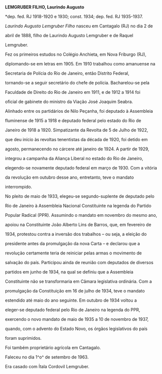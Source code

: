 **LEMGRUBER FILHO, Laurindo Augusto**



\*dep. fed. RJ 1918-1920 e 1930; const. 1934; dep. fed. RJ 1935-1937.



*Laurindo Augusto Lemgruber Filho* nasceu em Cantagalo (RJ) no dia 2 de

abril de 1888, filho de Laurindo Augusto Lemgruber e de Raquel

Lemgruber.



Fez os primeiros estudos no Colégio Anchieta, em Nova Friburgo (RJ),

diplomando-se em letras em 1905. Em 1910 trabalhou como amanuense na

Secretaria de Polícia do Rio de Janeiro, então Distrito Federal,

tornando-se a seguir secretário do chefe de polícia. Bacharelou-se pela

Faculdade de Direito do Rio de Janeiro em 1911, e de 1912 a 1914 foi

oficial de gabinete do ministro da Viação José Joaquim Seabra.



Alinhado entre os partidários de Nilo Peçanha, foi deputado à Assembleia

fluminense de 1915 a 1918 e deputado federal pelo estado do Rio de

Janeiro de 1918 a 1920. Simpatizante da Revolta de 5 de Julho de 1922,

que deu início às revoltas tenentistas da década de 1920, foi detido em

agosto, permanecendo no cárcere até janeiro de 1924. A partir de 1929,

integrou a campanha da Aliança Liberal no estado do Rio de Janeiro,

elegendo-se novamente deputado federal em março de 1930. Com a vitória

da revolução em outubro desse ano, entretanto, teve o mandato

interrompido.



No pleito de maio de 1933, elegeu-se segundo-suplente de deputado pelo

Rio de Janeiro à Assembleia Nacional Constituinte na legenda do Partido

Popular Radical (PPR). Assumindo o mandato em novembro do mesmo ano,

apoiou na Constituinte João Alberto Lins de Barros, que, em fevereiro de

1934, protestou contra a inversão dos trabalhos – ou seja, a eleição do

presidente antes da promulgação da nova Carta – e declarou que a

revolução certamente teria de reiniciar pelas armas o movimento de

salvação do país. Participou ainda de reunião com deputados de diversos

partidos em junho de 1934, na qual se definiu que a Assembleia

Constituinte não se transformaria em Câmara legislativa ordinária. Com a

promulgação da Constituição em 16 de julho de 1934, teve o mandato

estendido até maio do ano seguinte. Em outubro de 1934 voltou a

eleger-se deputado federal pelo Rio de Janeiro na legenda do PPR,

exercendo o novo mandato de maio de 1935 a 10 de novembro de 1937,

quando, com o advento do Estado Novo, os órgãos legislativos do país

foram suprimidos.



Foi também proprietário agrícola em Cantagalo.



Faleceu no dia 1^o^ de setembro de 1963.



Era casado com Ítala Cordovil Lemgruber.



